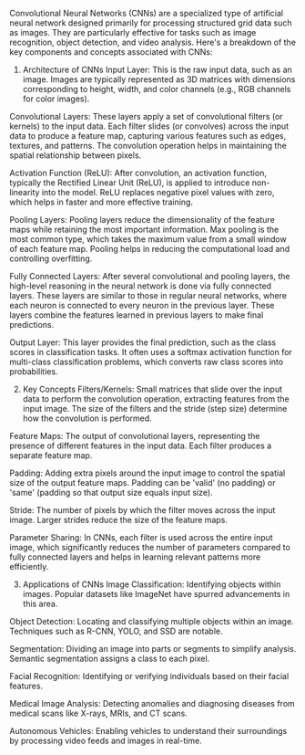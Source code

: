 Convolutional Neural Networks (CNNs) are a specialized type of artificial neural network designed primarily for processing structured grid data such as images. They are particularly effective for tasks such as image recognition, object detection, and video analysis. Here's a breakdown of the key components and concepts associated with CNNs:

1. Architecture of CNNs
Input Layer: This is the raw input data, such as an image. Images are typically represented as 3D matrices with dimensions corresponding to height, width, and color channels (e.g., RGB channels for color images).

Convolutional Layers: These layers apply a set of convolutional filters (or kernels) to the input data. Each filter slides (or convolves) across the input data to produce a feature map, capturing various features such as edges, textures, and patterns. The convolution operation helps in maintaining the spatial relationship between pixels.

Activation Function (ReLU): After convolution, an activation function, typically the Rectified Linear Unit (ReLU), is applied to introduce non-linearity into the model. ReLU replaces negative pixel values with zero, which helps in faster and more effective training.

Pooling Layers: Pooling layers reduce the dimensionality of the feature maps while retaining the most important information. Max pooling is the most common type, which takes the maximum value from a small window of each feature map. Pooling helps in reducing the computational load and controlling overfitting.

Fully Connected Layers: After several convolutional and pooling layers, the high-level reasoning in the neural network is done via fully connected layers. These layers are similar to those in regular neural networks, where each neuron is connected to every neuron in the previous layer. These layers combine the features learned in previous layers to make final predictions.

Output Layer: This layer provides the final prediction, such as the class scores in classification tasks. It often uses a softmax activation function for multi-class classification problems, which converts raw class scores into probabilities.

2. Key Concepts
Filters/Kernels: Small matrices that slide over the input data to perform the convolution operation, extracting features from the input image. The size of the filters and the stride (step size) determine how the convolution is performed.

Feature Maps: The output of convolutional layers, representing the presence of different features in the input data. Each filter produces a separate feature map.

Padding: Adding extra pixels around the input image to control the spatial size of the output feature maps. Padding can be 'valid' (no padding) or 'same' (padding so that output size equals input size).

Stride: The number of pixels by which the filter moves across the input image. Larger strides reduce the size of the feature maps.

Parameter Sharing: In CNNs, each filter is used across the entire input image, which significantly reduces the number of parameters compared to fully connected layers and helps in learning relevant patterns more efficiently.

3. Applications of CNNs
Image Classification: Identifying objects within images. Popular datasets like ImageNet have spurred advancements in this area.

Object Detection: Locating and classifying multiple objects within an image. Techniques such as R-CNN, YOLO, and SSD are notable.

Segmentation: Dividing an image into parts or segments to simplify analysis. Semantic segmentation assigns a class to each pixel.

Facial Recognition: Identifying or verifying individuals based on their facial features.

Medical Image Analysis: Detecting anomalies and diagnosing diseases from medical scans like X-rays, MRIs, and CT scans.

Autonomous Vehicles: Enabling vehicles to understand their surroundings by processing video feeds and images in real-time.
